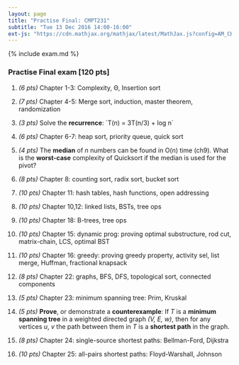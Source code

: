 ```yaml
---
layout: page
title: "Practise Final: CMPT231"
subtitle: "Tue 13 Dec 2016 14:00-16:00"
ext-js: "https://cdn.mathjax.org/mathjax/latest/MathJax.js?config=AM_CHTML"
---
```


{% include exam.md %}

### Practise Final exam [120 pts]

1. *(6 pts)* Chapter 1-3: Complexity, &Theta;, Insertion sort

1. *(7 pts)* Chapter 4-5: Merge sort, induction, master theorem, randomization

1. *(3 pts)* Solve the **recurrence**: \`T(n) = 3T(n/3) + log n\`

1. *(6 pts)* Chapter 6-7: heap sort, priority queue, quick sort

1. *(4 pts)* The **median** of *n* numbers can be found in O(n) time (ch9). What is the **worst-case** complexity of Quicksort if the median is used for the pivot? 

1. *(8 pts)* Chapter 8: counting sort, radix sort, bucket sort

1. *(10 pts)* Chapter 11: hash tables, hash functions, open addressing

1. *(10 pts)* Chapter 10,12: linked lists, BSTs, tree ops

1. *(10 pts)* Chapter 18: B-trees, tree ops

1. *(10 pts)* Chapter 15: dynamic prog: proving optimal substructure, rod cut, matrix-chain, LCS, optimal BST

1. *(10 pts)* Chapter 16: greedy: proving greedy property, activity sel, list merge, Huffman, fractional knapsack

1. *(8 pts)* Chapter 22: graphs, BFS, DFS, topological sort, connected components

1. *(5 pts)* Chapter 23: minimum spanning tree: Prim, Kruskal

1. *(5 pts)* **Prove**, or demonstrate a **counterexample**: If *T* is a **minimum spanning tree** in a weighted directed graph *(V, E, w)*, then for any vertices *u*, *v* the path between them in *T* is a **shortest path** in the graph.

1. *(8 pts)* Chapter 24: single-source shortest paths: Bellman-Ford, Dijkstra

1. *(10 pts)* Chapter 25: all-pairs shortest paths: Floyd-Warshall, Johnson

